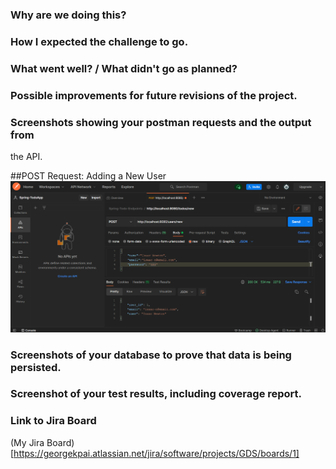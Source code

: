 ### Why are we doing this?


### How I expected the challenge to go.

### What went well? / What didn't go as planned?

### Possible improvements for future revisions of the project.

### Screenshots showing your postman requests and the output from 
the API.

##POST Request: Adding a New User
![POST request: New Users](./screenshots/users-new.png)

### Screenshots of your database to prove that data is being persisted.

### Screenshot of your test results, including coverage report.

### Link to Jira Board
(My Jira Board)[https://georgekpai.atlassian.net/jira/software/projects/GDS/boards/1]

